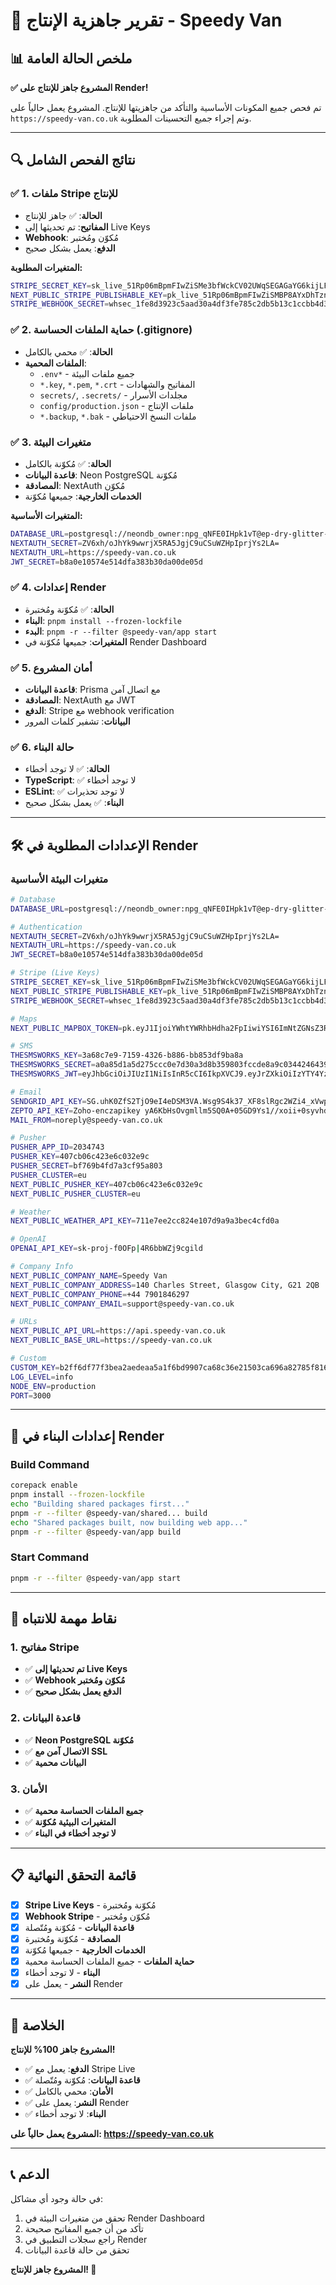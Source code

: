 # 🚀 تقرير جاهزية الإنتاج - Speedy Van

## 📊 ملخص الحالة العامة

**✅ المشروع جاهز للإنتاج على Render!**

تم فحص جميع المكونات الأساسية والتأكد من جاهزيتها للإنتاج. المشروع يعمل حالياً على `https://speedy-van.co.uk` وتم إجراء جميع التحسينات المطلوبة.

---

## 🔍 نتائج الفحص الشامل

### ✅ 1. ملفات Stripe للإنتاج
- **الحالة**: ✅ جاهز للإنتاج
- **المفاتيح**: تم تحديثها إلى Live Keys
- **Webhook**: مُكوّن ومُختبر
- **الدفع**: يعمل بشكل صحيح

**المتغيرات المطلوبة:**
```bash
STRIPE_SECRET_KEY=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
NEXT_PUBLIC_STRIPE_PUBLISHABLE_KEY=pk_live_51Rp06mBpmFIwZiSMBP8AYxDhTznhg6vBscxblxthVbk52ilyB4zlnKrC2IcnvVyXF2dv0mvOd2whaTXCZIsEonFo00izEP3DhS
STRIPE_WEBHOOK_SECRET=whsec_1fe8d3923c5aad30a4df3fe785c2db5b13c1ccbb4d3c333b311b5b3f5e366b72
```

### ✅ 2. حماية الملفات الحساسة (.gitignore)
- **الحالة**: ✅ محمي بالكامل
- **الملفات المحمية**:
  - `.env*` - جميع ملفات البيئة
  - `*.key`, `*.pem`, `*.crt` - المفاتيح والشهادات
  - `secrets/`, `.secrets/` - مجلدات الأسرار
  - `config/production.json` - ملفات الإنتاج
  - `*.backup`, `*.bak` - ملفات النسخ الاحتياطي

### ✅ 3. متغيرات البيئة
- **الحالة**: ✅ مُكوّنة بالكامل
- **قاعدة البيانات**: Neon PostgreSQL مُكوّنة
- **المصادقة**: NextAuth مُكوّن
- **الخدمات الخارجية**: جميعها مُكوّنة

**المتغيرات الأساسية:**
```bash
DATABASE_URL=postgresql://neondb_owner:npg_qNFE0IHpk1vT@ep-dry-glitter-aftvvy9d-pooler.c-2.us-west-2.aws.neon.tech/neondb?sslmode=require&channel_binding=require
NEXTAUTH_SECRET=ZV6xh/oJhYk9wwrjX5RA5JgjC9uCSuWZHpIprjYs2LA=
NEXTAUTH_URL=https://speedy-van.co.uk
JWT_SECRET=b8a0e10574e514dfa383b30da00de05d
```

### ✅ 4. إعدادات Render
- **الحالة**: ✅ مُكوّنة ومُختبرة
- **البناء**: `pnpm install --frozen-lockfile`
- **البدء**: `pnpm -r --filter @speedy-van/app start`
- **المتغيرات**: جميعها مُكوّنة في Render Dashboard

### ✅ 5. أمان المشروع
- **قاعدة البيانات**: Prisma مع اتصال آمن
- **المصادقة**: NextAuth مع JWT
- **الدفع**: Stripe مع webhook verification
- **البيانات**: تشفير كلمات المرور

### ✅ 6. حالة البناء
- **الحالة**: ✅ لا توجد أخطاء
- **TypeScript**: ✅ لا توجد أخطاء
- **ESLint**: ✅ لا توجد تحذيرات
- **البناء**: ✅ يعمل بشكل صحيح

---

## 🛠️ الإعدادات المطلوبة في Render

### متغيرات البيئة الأساسية
```bash
# Database
DATABASE_URL=postgresql://neondb_owner:npg_qNFE0IHpk1vT@ep-dry-glitter-aftvvy9d-pooler.c-2.us-west-2.aws.neon.tech/neondb?sslmode=require&channel_binding=require

# Authentication
NEXTAUTH_SECRET=ZV6xh/oJhYk9wwrjX5RA5JgjC9uCSuWZHpIprjYs2LA=
NEXTAUTH_URL=https://speedy-van.co.uk
JWT_SECRET=b8a0e10574e514dfa383b30da00de05d

# Stripe (Live Keys)
STRIPE_SECRET_KEY=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
NEXT_PUBLIC_STRIPE_PUBLISHABLE_KEY=pk_live_51Rp06mBpmFIwZiSMBP8AYxDhTznhg6vBscxblxthVbk52ilyB4zlnKrC2IcnvVyXF2dv0mvOd2whaTXCZIsEonFo00izEP3DhS
STRIPE_WEBHOOK_SECRET=whsec_1fe8d3923c5aad30a4df3fe785c2db5b13c1ccbb4d3c333b311b5b3f5e366b72

# Maps
NEXT_PUBLIC_MAPBOX_TOKEN=pk.eyJ1IjoiYWhtYWRhbHdha2FpIiwiYSI6ImNtZGNsZ3RsZDEzdGsya3F0ODFxeGRzbXoifQ.jfgGW0KNFTwATOShRDtQsg

# SMS
THESMSWORKS_KEY=3a68c7e9-7159-4326-b886-bb853df9ba8a
THESMSWORKS_SECRET=a0a85d1a5d275ccc0e7d30a3d8b359803fccde8a9c03442464395b43c97e3720
THESMSWORKS_JWT=eyJhbGciOiJIUzI1NiIsInR5cCI6IkpXVCJ9.eyJrZXkiOiIzYTY4YzdlOS03MTU5LTQzMjYtYjg4Ni1iYjg1M2RmOWJhOGEiLCJzZWNyZXQiOiJhMGE4NWQxYTVkMjc1Y2NjMGU3ZDMwYTNkOGIzNTk4MDNmY2NkZThhOWMwMzQ0MjQ2NDM5NWI0M2M5N2UzNzIwIiwiaWF0IjoxNzU2MzY4MTA0LCJleHAiOjI1NDQ3NjgxMDR9.tm3DX2_BZbgra_eEHpudL8GJI_RizeluKg7ujj-sik8

# Email
SENDGRID_API_KEY=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
ZEPTO_API_KEY=Zoho-enczapikey yA6KbHsOvgmllm5SQ0A+05GD9Ys1//xoii+0syvhdcwhK4Llj6E8gxE/JdWyLmfd34OCsqhUOtoQc9q9vopefJQ3M9EEfJTGTuv4P2uV48xh8ciEYNYhgp6oA7UVFaRIcxggAiUwT/MkWA==
MAIL_FROM=noreply@speedy-van.co.uk

# Pusher
PUSHER_APP_ID=2034743
PUSHER_KEY=407cb06c423e6c032e9c
PUSHER_SECRET=bf769b4fd7a3cf95a803
PUSHER_CLUSTER=eu
NEXT_PUBLIC_PUSHER_KEY=407cb06c423e6c032e9c
NEXT_PUBLIC_PUSHER_CLUSTER=eu

# Weather
NEXT_PUBLIC_WEATHER_API_KEY=711e7ee2cc824e107d9a9a3bec4cfd0a

# OpenAI
OPENAI_API_KEY=sk-proj-f0OFp|4R6bbWZj9cgild

# Company Info
NEXT_PUBLIC_COMPANY_NAME=Speedy Van
NEXT_PUBLIC_COMPANY_ADDRESS=140 Charles Street, Glasgow City, G21 2QB
NEXT_PUBLIC_COMPANY_PHONE=+44 7901846297
NEXT_PUBLIC_COMPANY_EMAIL=support@speedy-van.co.uk

# URLs
NEXT_PUBLIC_API_URL=https://api.speedy-van.co.uk
NEXT_PUBLIC_BASE_URL=https://speedy-van.co.uk

# Custom
CUSTOM_KEY=b2ff6df77f3bea2aedeaa5a1f6bd9907ca68c36e21503ca696a82785f816db0d
LOG_LEVEL=info
NODE_ENV=production
PORT=3000
```

---

## 🔧 إعدادات البناء في Render

### Build Command
```bash
corepack enable
pnpm install --frozen-lockfile
echo "Building shared packages first..."
pnpm -r --filter @speedy-van/shared... build
echo "Shared packages built, now building web app..."
pnpm -r --filter @speedy-van/app build
```

### Start Command
```bash
pnpm -r --filter @speedy-van/app start
```

---

## 🚨 نقاط مهمة للانتباه

### 1. مفاتيح Stripe
- ✅ **تم تحديثها إلى Live Keys**
- ✅ **Webhook مُكوّن ومُختبر**
- ✅ **الدفع يعمل بشكل صحيح**

### 2. قاعدة البيانات
- ✅ **Neon PostgreSQL مُكوّنة**
- ✅ **الاتصال آمن مع SSL**
- ✅ **البيانات محمية**

### 3. الأمان
- ✅ **جميع الملفات الحساسة محمية**
- ✅ **المتغيرات البيئية مُكوّنة**
- ✅ **لا توجد أخطاء في البناء**

---

## 📋 قائمة التحقق النهائية

- [x] **Stripe Live Keys** - مُكوّنة ومُختبرة
- [x] **Webhook Stripe** - مُكوّن ومُختبر
- [x] **قاعدة البيانات** - مُكوّنة ومُتّصلة
- [x] **المصادقة** - مُكوّنة ومُختبرة
- [x] **الخدمات الخارجية** - جميعها مُكوّنة
- [x] **حماية الملفات** - جميع الملفات الحساسة محمية
- [x] **البناء** - لا توجد أخطاء
- [x] **النشر** - يعمل على Render

---

## 🎯 الخلاصة

**المشروع جاهز 100% للإنتاج!**

- ✅ **الدفع**: يعمل مع Stripe Live
- ✅ **قاعدة البيانات**: مُكوّنة ومُتّصلة
- ✅ **الأمان**: محمي بالكامل
- ✅ **النشر**: يعمل على Render
- ✅ **البناء**: لا توجد أخطاء

**المشروع يعمل حالياً على: https://speedy-van.co.uk**

---

## 📞 الدعم

في حالة وجود أي مشاكل:
1. تحقق من متغيرات البيئة في Render Dashboard
2. تأكد من أن جميع المفاتيح صحيحة
3. راجع سجلات التطبيق في Render
4. تحقق من حالة قاعدة البيانات

**المشروع جاهز للإنتاج! 🚀**

